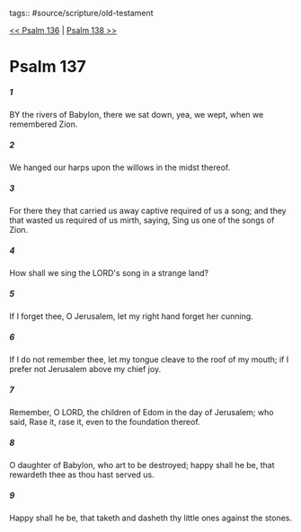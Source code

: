 tags:: #source/scripture/old-testament

[<< Psalm 136](old-testament/19_Psalms/Psalm_136.md) | [Psalm 138 >>](old-testament/19_Psalms/Psalm_138.md)

# Psalm 137

##### 1

BY the rivers of Babylon, there we sat down, yea, we wept, when we remembered Zion.

##### 2

We hanged our harps upon the willows in the midst thereof.

##### 3

For there they that carried us away captive required of us a song; and they that wasted us required of us mirth, saying, Sing us one of the songs of Zion.

##### 4

How shall we sing the LORD's song in a strange land?

##### 5

If I forget thee, O Jerusalem, let my right hand forget her cunning.

##### 6

If I do not remember thee, let my tongue cleave to the roof of my mouth; if I prefer not Jerusalem above my chief joy.

##### 7

Remember, O LORD, the children of Edom in the day of Jerusalem; who said, Rase it, rase it, even to the foundation thereof.

##### 8

O daughter of Babylon, who art to be destroyed; happy shall he be, that rewardeth thee as thou hast served us.

##### 9

Happy shall he be, that taketh and dasheth thy little ones against the stones.
